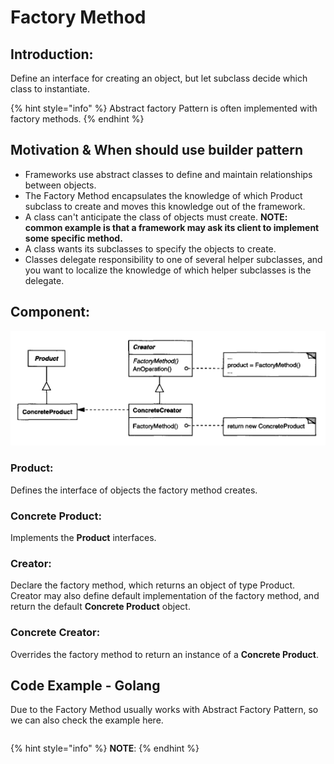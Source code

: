 # Factory Method

## Introduction:

Define an interface for creating an object, but let subclass decide which class to instantiate.

{% hint style="info" %}
Abstract factory Pattern is often implemented with factory methods.
{% endhint %}



## Motivation & When should use builder pattern

* Frameworks use abstract classes to define and maintain relationships between objects.
* The Factory Method encapsulates the knowledge of which Product subclass to create and moves this knowledge out of the framework.
* A class can't anticipate the class of objects must create. **NOTE: common example is that a framework may ask its client to implement some specific method.**
* A class wants its subclasses to specify the objects to create.
* Classes delegate responsibility to one of several helper subclasses, and you want to localize the knowledge of which helper subclasses is the delegate.

## Component:

![](../.gitbook/assets/screen-shot-2018-04-28-at-2.38.04-pm.png)

### Product:

Defines the interface of objects the factory method creates.

### Concrete Product:

Implements the **Product** interfaces.

### Creator:

Declare the factory method, which returns an object of type Product.   
Creator may also define default implementation of the factory method, and return the default **Concrete Product** object.

### Concrete Creator:

Overrides the factory method to return an instance of a **Concrete Product**.

## Code Example - Golang

Due to the Factory Method usually works with Abstract Factory Pattern, so we can also check the example  here.

```go

```

{% hint style="info" %}
**NOTE**:
{% endhint %}







